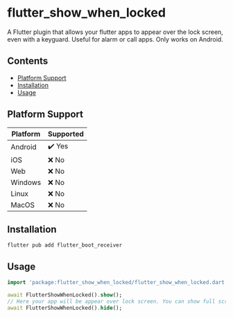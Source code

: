 # flutter_show_when_locked

A Flutter plugin that allows your flutter apps to appear over the lock screen, even with a keyguard. Useful for alarm or call apps. Only works on Android.

## Contents

- [Platform Support](#platform-support)
- [Installation](#installation)
- [Usage](#usage)

## Platform Support

| Platform | Supported |
| -------- | --------- |
| Android  | ✔️ Yes    |
| iOS      | ❌ No     |
| Web      | ❌ No     |
| Windows  | ❌ No     |
| Linux    | ❌ No     |
| MacOS    | ❌ No     |

## Installation

`flutter pub add flutter_boot_receiver`

## Usage

```dart
import 'package:flutter_show_when_locked/flutter_show_when_locked.dart';

await FlutterShowWhenLocked().show();
// Here your app will be appear over lock screen. You can show full screen notifications for alarms and clocks here.
await FlutterShowWhenLocked().hide();

```

